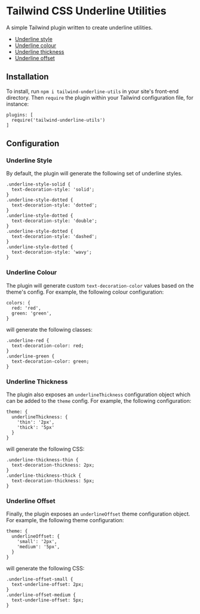 # Tailwind CSS Underline Utilities
A simple Tailwind plugin written to create underline utilities.

- [Underline style](#underline-style)
- [Underline colour](#underline-colour)
- [Underline thickness](#underline-thickness)
- [Underline offset](#underline-offset)

## Installation
To install, run `npm i tailwind-underline-utils` in your site's front-end directory. Then `require` the plugin within your Tailwind configuration file, for instance:

```
plugins: [
  require('tailwind-underline-utils')
]
```
## Configuration

### Underline Style
By default, the plugin will generate the following set of underline styles.
```
.underline-style-solid {
  text-decoration-style: 'solid';
}
.underline-style-dotted {
  text-decoration-style: 'dotted';
}
.underline-style-dotted {
  text-decoration-style: 'double';
}
.underline-style-dotted {
  text-decoration-style: 'dashed';
}
.underline-style-dotted {
  text-decoration-style: 'wavy';
}
```

### Underline Colour
The plugin will generate custom `text-decoration-color` values based on the theme's config. For example, the following colour configuration:
```
colors: {
  red: 'red',
  green: 'green',
}
```
will generate the following classes:
```
.underline-red {
  text-decoration-color: red;
}
.underline-green {
  text-decoration-color: green;
}
```

### Underline Thickness
The plugin also exposes an `underlineThickness` configuration object which can be added to the `theme` config. For example, the following configuration:
```
theme: {
  underlineThickness: {
    'thin': '2px',
    'thick': '5px'
  }
}
```
will generate the following CSS:
```
.underline-thickness-thin {
  text-decoration-thickness: 2px;
}
.underline-thickness-thick {
  text-decoration-thickness: 5px;
}
```

### Underline Offset
Finally, the plugin exposes an `underlineOffset` theme configuration object. For example, the following theme configuration:
```
theme: {
  underlineOffset: {
    'small': '2px',
    'medium': '5px',
  }
}
```
will generate the following CSS:
```
.underline-offset-small {
  text-underline-offset: 2px;
}
.underline-offset-medium {
  text-underline-offset: 5px;
}
```
